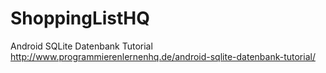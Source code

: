 # ShoppingListHQ
Android SQLite Datenbank Tutorial</br>
http://www.programmierenlernenhq.de/android-sqlite-datenbank-tutorial/
